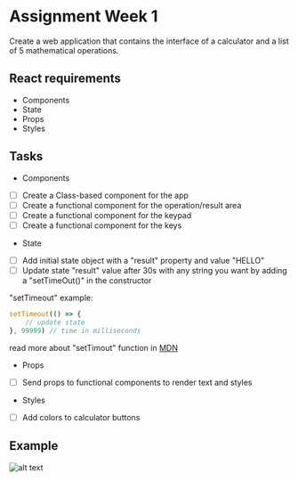 # Assignment Week 1

Create a web application that contains the interface of a calculator and a list of 5 mathematical operations.

## React requirements

* Components
* State
* Props
* Styles

## Tasks

* Components
- [ ] Create a Class-based component for the app
- [ ] Create a functional component for the operation/result area
- [ ] Create a functional component for the keypad
- [ ] Create a functional component for the keys

* State
- [ ] Add initial state object with a "result" property and value "HELLO"
- [ ] Update state "result" value after 30s with any string you want by adding a "setTimeOut()" in the constructor

"setTimeout" example: 
```javascript
setTimeout(() => {
    // update state
}, 99999) // time in milliseconds
```
read more about "setTimout" function in [MDN](https://developer.mozilla.org/en-US/docs/Web/API/WindowOrWorkerGlobalScope/setTimeout)

* Props
- [ ] Send props to functional components to render text and styles

* Styles
- [ ] Add colors to calculator buttons

## Example

![alt text](./assets/app.png "App")
